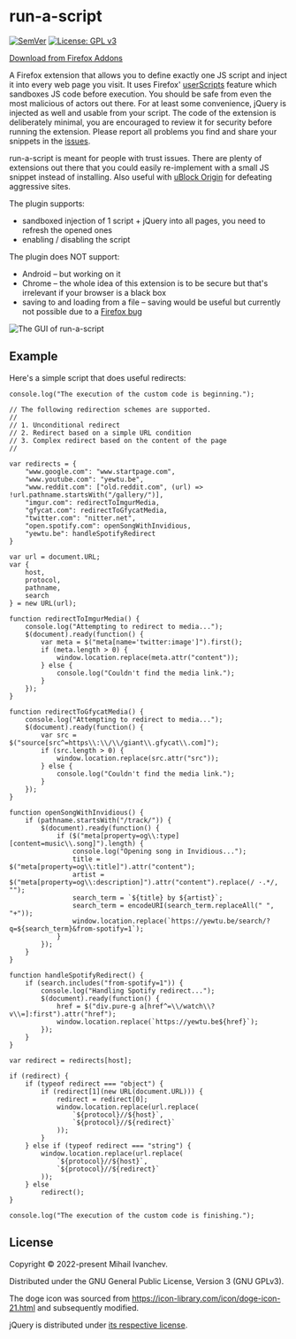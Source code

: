 # run-a-script
[![SemVer](https://img.shields.io/badge/version-1.0.1-brightgreen.svg)](http://semver.org)
[![License: GPL v3](https://img.shields.io/badge/License-GPL%20v3-blue.svg)](http://www.gnu.org/licenses/gpl-3.0)

[Download from Firefox Addons](https://addons.mozilla.org/en-US/firefox/addon/run-a-script/)

A Firefox extension that allows you to define exactly one JS script and inject it into every web page you visit. It uses Firefox' [userScripts](https://developer.mozilla.org/en-US/docs/Mozilla/Add-ons/WebExtensions/API/userScripts) feature which sandboxes JS code before execution. You should be safe from even the most malicious of actors out there. For at least some convenience, jQuery is injected as well and usable from your script. The code of the extension is deliberately minimal, you are encouraged to review it for security before running the extension. Please report all problems you find and share your snippets in the [issues](https://github.com/MIvanchev/run-a-script/issues).

run-a-script is meant for people with trust issues. There are plenty of extensions out there that you could easily re-implement with a small JS snippet instead of installing. Also useful with [uBlock Origin](https://github.com/gorhill/uBlock) for defeating aggressive sites.

The plugin supports:
* sandboxed injection of 1 script + jQuery into all pages, you need to refresh the opened ones
* enabling / disabling the script

The plugin does NOT support:
* Android – but working on it
* Chrome – the whole idea of this extension is to be secure but that's irrelevant if your browser is a black box
* saving to and loading from a file – saving would be useful but currently not possible due to a [Firefox bug](https://bugzilla.mozilla.org/show_bug.cgi?id=1292701) 

![The GUI of run-a-script](https://raw.githubusercontent.com/MIvanchev/run-a-script/master/screenshot.png)

## Example

Here's a simple script that does useful redirects:

```
console.log("The execution of the custom code is beginning.");

// The following redirection schemes are supported.
//
// 1. Unconditional redirect
// 2. Redirect based on a simple URL condition
// 3. Complex redirect based on the content of the page
//

var redirects = {
    "www.google.com": "www.startpage.com",
    "www.youtube.com": "yewtu.be",
    "www.reddit.com": ["old.reddit.com", (url) => !url.pathname.startsWith("/gallery/")],
    "imgur.com": redirectToImgurMedia,
    "gfycat.com": redirectToGfycatMedia,
    "twitter.com": "nitter.net",
    "open.spotify.com": openSongWithInvidious,
    "yewtu.be": handleSpotifyRedirect
}

var url = document.URL;
var {
    host,
    protocol,
    pathname,
    search
} = new URL(url);

function redirectToImgurMedia() {
    console.log("Attempting to redirect to media...");
    $(document).ready(function() {
        var meta = $("meta[name='twitter:image']").first();
        if (meta.length > 0) {
            window.location.replace(meta.attr("content"));
        } else {
            console.log("Couldn't find the media link.");
        }
    });
}

function redirectToGfycatMedia() {
    console.log("Attempting to redirect to media...");
    $(document).ready(function() {
        var src = $("source[src^=https\\:\\/\\/giant\\.gfycat\\.com]");
        if (src.length > 0) {
            window.location.replace(src.attr("src"));
        } else {
            console.log("Couldn't find the media link.");
        }
    });
}

function openSongWithInvidious() {
    if (pathname.startsWith("/track/")) {
        $(document).ready(function() {
            if ($("meta[property=og\\:type][content=music\\.song]").length) {
                console.log("Opening song in Invidious...");
                title = $("meta[property=og\\:title]").attr("content");
                artist = $("meta[property=og\\:description]").attr("content").replace(/ ·.*/, "");
                search_term = `${title} by ${artist}`;
                search_term = encodeURI(search_term.replaceAll(" ", "+"));
                window.location.replace(`https://yewtu.be/search/?q=${search_term}&from-spotify=1`);
            }
        });
    }
}

function handleSpotifyRedirect() {
    if (search.includes("from-spotify=1")) {
        console.log("Handling Spotify redirect...");
        $(document).ready(function() {
            href = $("div.pure-g a[href^=\\/watch\\?v\\=]:first").attr("href");
            window.location.replace(`https://yewtu.be${href}`);
        });
    }
}

var redirect = redirects[host];

if (redirect) {
    if (typeof redirect === "object") {
        if (redirect[1](new URL(document.URL))) {
            redirect = redirect[0];
            window.location.replace(url.replace(
                `${protocol}//${host}`,
                `${protocol}//${redirect}`
            ));
        }
    } else if (typeof redirect === "string") {
        window.location.replace(url.replace(
            `${protocol}//${host}`,
            `${protocol}//${redirect}`
        ));
    } else
        redirect();
}

console.log("The execution of the custom code is finishing.");
```

## License

Copyright © 2022-present Mihail Ivanchev.

Distributed under the GNU General Public License, Version 3 (GNU GPLv3).

The doge icon was sourced from https://icon-library.com/icon/doge-icon-21.html and subsequently modified.

jQuery is distributed under [its respective license](https://jquery.org/license/).

